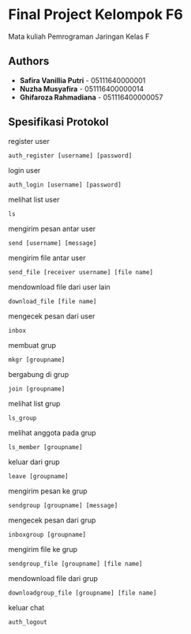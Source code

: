 # Final Project Kelompok F6

Mata kuliah Pemrograman Jaringan Kelas F

## Authors

* **Safira Vanillia Putri** - 05111640000001
* **Nuzha Musyafira** - 051116400000014
* **Ghifaroza Rahmadiana** - 051116400000057

## Spesifikasi Protokol

register user

```
auth_register [username] [password]
```

login user

```
auth_login [username] [password]
```

melihat list user

```
ls
```

mengirim pesan antar user

```
send [username] [message]
```

mengirim file antar user

```
send_file [receiver username] [file name]
```

mendownload file dari user lain

```
download_file [file name]
```

mengecek pesan dari user

```
inbox
```

membuat grup

```
mkgr [groupname]
```

bergabung di grup

```
join [groupname]
```

melihat list grup

```
ls_group
```

melihat anggota pada grup

```
ls_member [groupname]
```

keluar dari grup

```
leave [groupname]
```

mengirim pesan ke grup

```
sendgroup [groupname] [message]
```

mengecek pesan dari grup

```
inboxgroup [groupname]
```

mengirim file ke grup

```
sendgroup_file [groupname] [file name]
```

mendownload file dari grup

```
downloadgroup_file [groupname] [file name]
```

keluar chat

```
auth_logout
```
